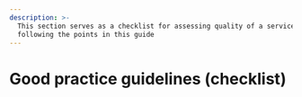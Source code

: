 ```yaml
---
description: >-
  This section serves as a checklist for assessing quality of a service by
  following the points in this guide
---
```


# Good practice guidelines (checklist)

